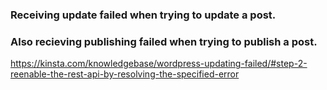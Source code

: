 ### Receiving update failed when trying to update a post. 

### Also recieving publishing failed when trying to publish a post.

https://kinsta.com/knowledgebase/wordpress-updating-failed/#step-2-reenable-the-rest-api-by-resolving-the-specified-error

